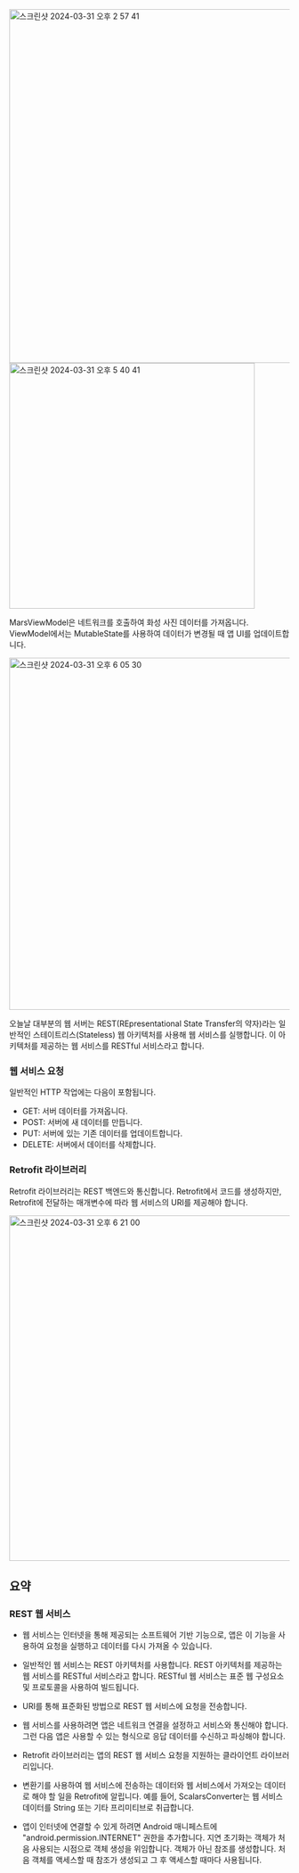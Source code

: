 
<img width="635" alt="스크린샷 2024-03-31 오후 2 57 41" src="https://github.com/giyoungjang/kotlin-study/assets/126555597/107ca3e6-4c9f-4ec9-8793-5bed6e01eb55">


<img width="441" alt="스크린샷 2024-03-31 오후 5 40 41" src="https://github.com/giyoungjang/kotlin-study/assets/126555597/b39e4fa6-d26f-4d02-b17f-85161b1227ae">

MarsViewModel은 네트워크를 호출하여 화성 사진 데이터를 가져옵니다. 
ViewModel에서는 MutableState를 사용하여 데이터가 변경될 때 앱 UI를 업데이트합니다.

<img width="632" alt="스크린샷 2024-03-31 오후 6 05 30" src="https://github.com/giyoungjang/kotlin-study/assets/126555597/5bf730f0-317a-4474-9abf-60e3af1a813e">

오늘날 대부분의 웹 서버는 REST(REpresentational State Transfer의 약자)라는 일반적인 스테이트리스(Stateless) 웹 아키텍처를 사용해 웹 서비스를 실행합니다. 
이 아키텍처를 제공하는 웹 서비스를 RESTful 서비스라고 합니다.

### 웹 서비스 요청

일반적인 HTTP 작업에는 다음이 포함됩니다.

- GET: 서버 데이터를 가져옵니다.
- POST: 서버에 새 데이터를 만듭니다.
- PUT: 서버에 있는 기존 데이터를 업데이트합니다.
- DELETE: 서버에서 데이터를 삭제합니다.

### Retrofit 라이브러리

Retrofit 라이브러리는 REST 백엔드와 통신합니다. 
Retrofit에서 코드를 생성하지만, Retrofit에 전달하는 매개변수에 따라 웹 서비스의 URI를 제공해야 합니다.

<img width="620" alt="스크린샷 2024-03-31 오후 6 21 00" src="https://github.com/giyoungjang/kotlin-study/assets/126555597/04cf9d13-1fc7-45d9-a24d-0b4120b98d71">

## 요약

### REST 웹 서비스

- 웹 서비스는 인터넷을 통해 제공되는 소프트웨어 기반 기능으로, 앱은 이 기능을 사용하여 요청을 실행하고 데이터를 다시 가져올 수 있습니다.

- 일반적인 웹 서비스는 REST 아키텍처를 사용합니다. REST 아키텍처를 제공하는 웹 서비스를 RESTful 서비스라고 합니다. RESTful 웹 서비스는 표준 웹 구성요소 및 프로토콜을 사용하여 빌드됩니다.
- URI를 통해 표준화된 방법으로 REST 웹 서비스에 요청을 전송합니다.
- 웹 서비스를 사용하려면 앱은 네트워크 연결을 설정하고 서비스와 통신해야 합니다. 그런 다음 앱은 사용할 수 있는 형식으로 응답 데이터를 수신하고 파싱해야 합니다.
- Retrofit 라이브러리는 앱의 REST 웹 서비스 요청을 지원하는 클라이언트 라이브러리입니다.
- 변환기를 사용하여 웹 서비스에 전송하는 데이터와 웹 서비스에서 가져오는 데이터로 해야 할 일을 Retrofit에 알립니다. 예를 들어, ScalarsConverter는 웹 서비스 데이터를 String 또는 기타 프리미티브로 취급합니다.
- 앱이 인터넷에 연결할 수 있게 하려면 Android 매니페스트에 "android.permission.INTERNET" 권한을 추가합니다.
지연 초기화는 객체가 처음 사용되는 시점으로 객체 생성을 위임합니다. 객체가 아닌 참조를 생성합니다. 처음 객체를 액세스할 때 참조가 생성되고 그 후 액세스할 때마다 사용됩니다.




























